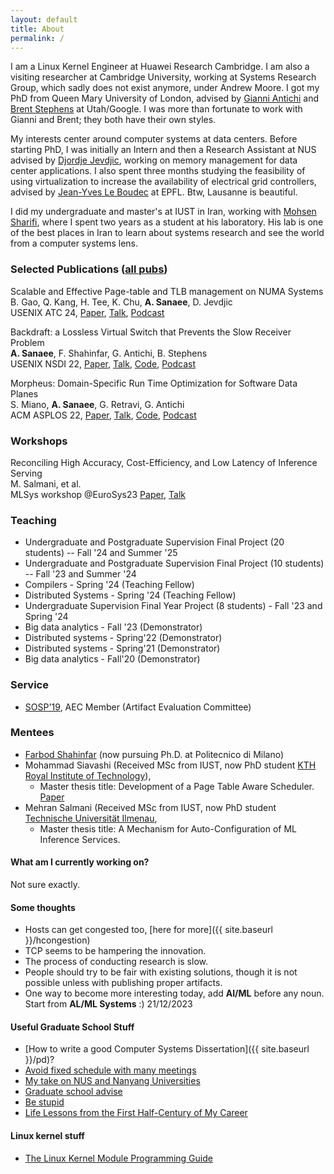 ```yaml
---
layout: default
title: About
permalink: /
---
```


I am a Linux Kernel Engineer at Huawei Research Cambridge. I am also a visiting researcher at Cambridge University, working at Systems Research Group, which sadly does not exist anymore, under Andrew Moore. I got my PhD from Queen Mary University of London, advised by [Gianni Antichi](https://gianniantichi.github.io/) and [Brent Stephens](https://www.cs.utah.edu/~brent/) at Utah/Google. I was more than fortunate to work with Gianni and Brent; they both have their own styles.  

My interests center around computer systems at data centers. Before starting PhD, I was initially an Intern and then a Research Assistant at NUS advised by [Djordje Jevdjic](https://www.comp.nus.edu.sg/cs/people/jevdjic/), working on memory management for data center applications. I also spent three months studying the feasibility of using virtualization to increase the availability of electrical grid controllers, advised by [Jean-Yves Le Boudec](https://people.epfl.ch/jean-yves.leboudec) at EPFL. Btw, Lausanne is beautiful.

I did my undergraduate and master's at IUST in Iran, working with [Mohsen Sharifi](https://webpages.iust.ac.ir/msharifi/), where I spent two years as a student at his laboratory. His lab is one of the best places in Iran to learn about systems research and see the world from a computer systems lens.

### Selected Publications ([all pubs](https://scholar.google.com/citations?user=SKU_VGgAAAAJ&hl=en))
Scalable and Effective Page-table and TLB management on NUMA Systems  
B. Gao, Q. Kang, H. Tee, K. Chu, **A. Sanaee**, D. Jevdjic  
USENIX ATC 24, [Paper](https://www.usenix.org/conference/atc24/presentation/gao-bin-scalable), [Talk](https://youtu.be/SpS0VrDa8nc), [Podcast]()  

Backdraft: a Lossless Virtual Switch that Prevents the Slow Receiver Problem  
**A. Sanaee**, F. Shahinfar, G. Antichi, B. Stephens  
USENIX NSDI 22, [Paper](https://www.usenix.org/system/files/nsdi22-paper-sanaee.pdf), [Talk](https://youtu.be/ovUH3Yjl37o), [Code](https://youtu.be/ovUH3Yjl37o), [Podcast](https://open.spotify.com/episode/2ZNlLrHgqFxPIx2Rl6uUv3?si=6d7e66f9f7dc429d)  

Morpheus: Domain-Specific Run Time Optimization for Software Data Planes  
S. Miano, **A. Sanaee**, G. Retravi, G. Antichi  
ACM ASPLOS 22, [Paper](https://dl.acm.org/doi/10.1145/3503222.3507769), [Talk](https://youtu.be/PDUVUv39CUQ), [Code](https://github.com/Morpheus-compiler/Morpheus), [Podcast](https://open.spotify.com/episode/1rcRS9GwOcpUtxn7GJv4K7?si=c6e872acbe654ce0)  

### Workshops

Reconciling High Accuracy, Cost-Efficiency, and Low Latency of Inference Serving  
M. Salmani, et al.  
MLSys workshop @EuroSys23 [Paper](https://dl.acm.org/doi/abs/10.1145/3578356.3592578), [Talk](https://www.youtube.com/watch?v=sVbLuNO-25o) 

### Teaching
- Undergraduate and Postgraduate Supervision Final Project (20 students) -- Fall '24 and Summer '25    
- Undergraduate and Postgraduate Supervision Final Project (10 students) -- Fall '23 and Summer '24
- Compilers - Spring '24 (Teaching Fellow)
- Distributed Systems - Spring '24 (Teaching Fellow)
- Undergraduate Supervision Final Year Project (8 students) - Fall '23 and Spring '24
- Big data analytics - Fall '23 (Demonstrator)
- Distributed systems - Spring'22 (Demonstrator)
- Distributed systems - Spring'21 (Demonstrator)
- Big data analytics - Fall'20 (Demonstrator)

### Service
- [SOSP'19](https://sysartifacts.github.io), AEC Member (Artifact Evaluation Committee)

### Mentees
- [Farbod Shahinfar](https://fshahinfar1.github.io/) (now pursuing Ph.D. at Politecnico di Milano)  
- Mohammad Siavashi (Received MSc from IUST, now PhD student [KTH Royal Institute of Technology](https://www.kth.se/)),
  - Master thesis title: Development of a Page Table Aware Scheduler. [Paper]()  
- Mehran Salmani (Received MSc from IUST, now PhD student [Technische Universität Ilmenau](), 
  - Master thesis title: A Mechanism for Auto-Configuration of ML Inference Services.  

#### What am I currently working on?
Not sure exactly.

#### Some thoughts
- Hosts can get congested too, [here for more]({{ site.baseurl }}/hcongestion)  
- TCP seems to be hampering the innovation.  
- The process of conducting research is slow.  
- People should try to be fair with existing solutions, though it is not possible unless with publishing proper artifacts.
- One way to become more interesting today, add **AI/ML** before any noun. Start from **AL/ML Systems** :) 21/12/2023  

#### Useful Graduate School Stuff
- [How to write a good Computer Systems Dissertation]({{ site.baseurl }}/pd)?
- [Avoid fixed schedule with many meetings](https://open.substack.com/pub/sanaee/p/avoid-fixed-schedule-with-many-meetings?r=gk9i&utm_campaign=post&utm_medium=web&showWelcome=true)
- [My take on NUS and Nanyang Universities](https://open.substack.com/pub/sanaee/p/my-take-on-nus-and-nanyang-universities?r=gk9i&utm_campaign=post&utm_medium=web&showWelcome=true)
- [Graduate school advise](https://parentheticallyspeaking.org/articles/us-cs-phd-faq/)
- [Be stupid](https://web.stanford.edu/~fukamit/schwartz-2008.pdf)
- [Life Lessons from the First Half-Century of My Career](https://cacm.acm.org/opinion/life-lessons-from-the-first-half-century-of-my-career/)

#### Linux kernel stuff
-  [The Linux Kernel Module Programming Guide](https://sysprog21.github.io/lkmpg/)


